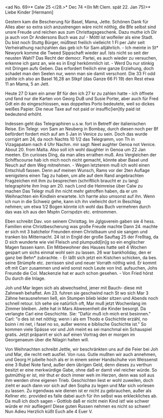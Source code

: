 <ad No. 69>* Calw 25 </28.>* Dec 74
 <(In Mt Clem. spät 22. Jan 75)>*
Liebe Kinder [Hermann]

Gestern kam die Bescherung für Basel, Mama, Jette. Schönen Dank für Alles aber so extra sich anzustrengen wäre nicht nöthig, die Bfe selbst sind unsre Freude und reichen aus zum Christtagsgeschenk. Dazu muthe ich Dir ja auch von Dr Andersons Buch was zu! - Möttl ist wolfeiler als eine Stadt. Du bist noch Stuttg Bürger, müßtest freilich vielleicht 1 Fl per Jahr seit Verheirathung nachzahlen das geb ich für Sam alljährlich. - Ich meinte in St<aat>* Newyork komme die Tweed Sippschaft wieder auf. Ists nicht so seit der neusten Wahl? Das Recht der democr. Partei, es auch wieder zu versuchen, erkenne ich ganz an, wie es in Engl herkömmlich ist. - Werd Du nur stinkig mit Dringen aufs Geben. Das erfordert freilich eine ganze Erziehung, doch schadet man den Seelen nur, wenn man sie damit verschont. Die 33 Fl odd zahlte ich also an Basel 16,28 an Stkpf (das Ganze 66 Fl 19) den Rest etwa 11 an Mama, 5 an Jett.

Heute 27 D kam ein amer Bf für den ich 27 kr zu zahlen hatte - ich öffnete und fand nur die Karten von Georg DuB und Susie Porter, aber auch für Fred Gdt ein do eingeschlossen, was doppeltes Porto bedeutete, weil so dickes weißes Papier. Die neue Taxe auf not paid or insuffic[ien]tly paid ist bedeutend erhöht.

Indessen geht das Telegraphiren u.s.w. fort in Betreff der italienischen Reise. Ein Telegr. von Sam an Neuberg in Bombay, durch diesen noch per Bf befördert fordert mich auf am 5 Jan in Venice zu sein. Doch das wurde corrigirt am 24, da noch Nachts 10 1/2 das Telegramm, von Th in Vizagapatam nach 4 Uhr Nachm. mir sagt: Neet aughter Genoa not Venice. About 20. from Malta. Also soll ich wohl daughter in Genoa um 22 Jan meeten. Ein curioses Ding, da man alles errathen muß. Ans Vergleichen der Schiffscourse hab ich mich noch nicht gemacht, könnte aber Basel und Neuch auf dem Weg mitnehmen. - Wegen letzterem muß ich wohl einen Entschluß fassen. Denn auf meinen Wunsch, Rams vor der 2ten Auflage wenigstens einen Tag zu haben, um alle auf dem Rand angebrachten Fragzeichen mit ihm zu besprechen (schriftlich braucht er zu lang) telegraphirte ihm Insp am 20. nach Lond die Heimreise über Calw zu machen Das Telegr muß ihn nicht mehr getroffen haben, da er um Weihnachten ein Kindlein erwartete. Ich harrte also umsonst auf ihn. Wenn ich nun in die Schweiz gehe, kann ich ihn vielleicht dort in Beschlag nehmen; um etwa 1/2 Bogen könnte ich wohl das Buch vermehren durch das was ich aus den Msptn Corrspdzn etc. entnommen.

Eben schreibt Dav. von seinem Christtag. Im Jglgsverein gaben sie 4 hess. Familien eine Christbescherung was große Freude machte Dann 24. machte er sich mit 3 batchelor Freunden einen Christbaum und sie sangen und tranken bis Mitternacht. 24 ist in Engld der große Sauftag 25 der Freßtag, da D sich wunderte wie viel Fleisch und plumpudd[in]g so ein englischer Magen fassen kann. Ein Mitbewohner des Hauses hatte seit 4 Wochen gespart um sichs einmal wohl sein zu lassen. 26 war bankholiday, den er ganz bei Behn* zubrachte. - Er läßt sich jetzt ein Kistchen schicken, da bes. seine Strümpfe etc. zerrissen sind und neuer Vorrath nöthig wird. Er kommt oft mit Carr zusammen und wird sonst noch Leute von Ind. aufsuchen, Johs Freunde die Col. Mackenzie hat er auch schon gesehen. - Von Fried hörst Du durch die Inlage.

Joh und Mar legen sich als abwechselnd, jener mit Bauch- diese mit Zahnweh behaftet. Am 23. fuhren sie geschwind nach St wo sich Mar 3 Zähne herausnehmen ließ, ein Stumpen blieb leider sitzen und Abends noch schnell retour. Ich sehe sie natürlich oft, Mar muß jetzt Wochenlang im Zimmer bleiben. Jette hat in Mars Abwesenheit die Kinder besorgt. Da verlangte Carl eine Geschichte. Sie: "Dafür muß ich mich erst besinnen." Carl: "o des ist net nöthig; wenn i als em Thodo e Gschichtle erzähl, no bsinn i mi net, i fasel no so, außer wenns e biblische Gschichte ist." So kommen viele Spässe vor und Joh meint es sei manchmal ein Schauspiel gratis. Jetzt präparirt er sich auf einen Vortrag den er morgen im Georgenaeum über die Nilagiri halten will.

Von Weihnachten schreibt Jettle, wir beschränkten uns auf die Feier bei Joh und Mar, die recht nett ausfiel. Von russ. Gutle mußten wir auch annehmen, und Georg H jubelte hoch als er in einem seiner Handschuhe von Weissenst eine 3 Rubel Note fand, außer dem übrigen Geld, denn dieses zu verthun besitzt er eine merkwürdige Gabe, ohne daß er damit viel reicher würde. So gutmüthig er ist, mir thut er doch immer weh im Herzen, denn was soll aus ihm werden ohne eigenen Trieb. Geschichten liest er wohl zuweilen, doch zieht er auch dann vor sich auf den Sopha zu legen und Mar sich vorlesen zu lassen. Zu irgendwas wie dienen ist er nicht zu gebrauchen, außer als Kellner etc. provided es falle dabei auch für ihn selbst was erkleckliches ab. Da muß ich doch sagen - Gottlob daß er nicht mein Kind ist! wie schwer würde er mir aufliegen! Diese guten Russen nehmen es nicht so schwer! 
Nun Adieu Herzlich küßt Euch alle 4
 Euer V.
